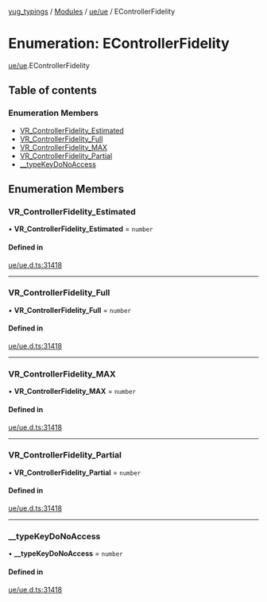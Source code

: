 [yug_typings](../README.md) / [Modules](../modules.md) / [ue/ue](../modules/ue_ue.md) / EControllerFidelity

# Enumeration: EControllerFidelity

[ue/ue](../modules/ue_ue.md).EControllerFidelity

## Table of contents

### Enumeration Members

- [VR\_ControllerFidelity\_Estimated](ue_ue.EControllerFidelity.md#vr_controllerfidelity_estimated)
- [VR\_ControllerFidelity\_Full](ue_ue.EControllerFidelity.md#vr_controllerfidelity_full)
- [VR\_ControllerFidelity\_MAX](ue_ue.EControllerFidelity.md#vr_controllerfidelity_max)
- [VR\_ControllerFidelity\_Partial](ue_ue.EControllerFidelity.md#vr_controllerfidelity_partial)
- [\_\_typeKeyDoNoAccess](ue_ue.EControllerFidelity.md#__typekeydonoaccess)

## Enumeration Members

### VR\_ControllerFidelity\_Estimated

• **VR\_ControllerFidelity\_Estimated** = `number`

#### Defined in

[ue/ue.d.ts:31418](https://github.com/YugMetaverse/yug_typings/blob/b7d9b19/ue/ue.d.ts#L31418)

___

### VR\_ControllerFidelity\_Full

• **VR\_ControllerFidelity\_Full** = `number`

#### Defined in

[ue/ue.d.ts:31418](https://github.com/YugMetaverse/yug_typings/blob/b7d9b19/ue/ue.d.ts#L31418)

___

### VR\_ControllerFidelity\_MAX

• **VR\_ControllerFidelity\_MAX** = `number`

#### Defined in

[ue/ue.d.ts:31418](https://github.com/YugMetaverse/yug_typings/blob/b7d9b19/ue/ue.d.ts#L31418)

___

### VR\_ControllerFidelity\_Partial

• **VR\_ControllerFidelity\_Partial** = `number`

#### Defined in

[ue/ue.d.ts:31418](https://github.com/YugMetaverse/yug_typings/blob/b7d9b19/ue/ue.d.ts#L31418)

___

### \_\_typeKeyDoNoAccess

• **\_\_typeKeyDoNoAccess** = `number`

#### Defined in

[ue/ue.d.ts:31418](https://github.com/YugMetaverse/yug_typings/blob/b7d9b19/ue/ue.d.ts#L31418)
